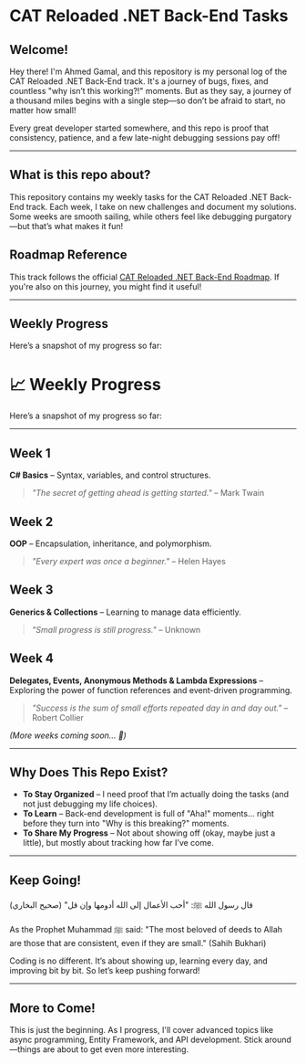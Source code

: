 # CAT Reloaded .NET Back-End Tasks

## Welcome!

Hey there! I'm Ahmed Gamal, and this repository is my personal log of the CAT Reloaded .NET Back-End track. It's a journey of bugs, fixes, and countless "why isn’t this working?!" moments. But as they say, a journey of a thousand miles begins with a single step—so don’t be afraid to start, no matter how small!

Every great developer started somewhere, and this repo is proof that consistency, patience, and a few late-night debugging sessions pay off!

---

## What is this repo about?

This repository contains my weekly tasks for the CAT Reloaded .NET Back-End track. Each week, I take on new challenges and document my solutions. Some weeks are smooth sailing, while others feel like debugging purgatory—but that’s what makes it fun!

## Roadmap Reference

This track follows the official [CAT Reloaded .NET Back-End Roadmap](https://github.com/CATReloaded/CATReloaded-Circles-Roadmaps/tree/2025/Back%20End/DotNet). If you're also on this journey, you might find it useful!

---

## Weekly Progress

Here’s a snapshot of my progress so far:

# 📈 Weekly Progress

Here’s a snapshot of my progress so far:

---

## Week 1  
**C# Basics** – Syntax, variables, and control structures.  
> _"The secret of getting ahead is getting started."_ – Mark Twain


## Week 2  
**OOP** – Encapsulation, inheritance, and polymorphism.  
> _"Every expert was once a beginner."_ – Helen Hayes

## Week 3  
**Generics & Collections** – Learning to manage data efficiently.  
> _"Small progress is still progress."_ – Unknown

## Week 4  
**Delegates, Events, Anonymous Methods & Lambda Expressions** – Exploring the power of function references and event-driven programming.  
> _"Success is the sum of small efforts repeated day in and day out."_ – Robert Collier

*(More weeks coming soon... 🚀)*


---

## Why Does This Repo Exist?

- **To Stay Organized** – I need proof that I’m actually doing the tasks (and not just debugging my life choices).
- **To Learn** – Back-end development is full of "Aha!" moments... right before they turn into "Why is this breaking?" moments.
- **To Share My Progress** – Not about showing off (okay, maybe just a little), but mostly about tracking how far I’ve come.

---

## Keep Going!

قال رسول الله ﷺ: "أحب الأعمال إلى الله أدومها وإن قل" (صحيح البخاري)

As the Prophet Muhammad ﷺ said: "The most beloved of deeds to Allah are those that are consistent, even if they are small." (Sahih Bukhari)

Coding is no different. It’s about showing up, learning every day, and improving bit by bit. So let’s keep pushing forward!

---

## More to Come!

This is just the beginning. As I progress, I'll cover advanced topics like async programming, Entity Framework, and API development. Stick around—things are about to get even more interesting.
